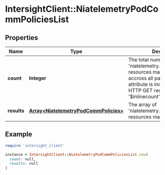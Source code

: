 # IntersightClient::NiatelemetryPodCommPoliciesList

## Properties

| Name | Type | Description | Notes |
| ---- | ---- | ----------- | ----- |
| **count** | **Integer** | The total number of &#39;niatelemetry.PodCommPolicies&#39; resources matching the request, accross all pages. The &#39;Count&#39; attribute is included when the HTTP GET request includes the &#39;$inlinecount&#39; parameter. | [optional] |
| **results** | [**Array&lt;NiatelemetryPodCommPolicies&gt;**](NiatelemetryPodCommPolicies.md) | The array of &#39;niatelemetry.PodCommPolicies&#39; resources matching the request. | [optional] |

## Example

```ruby
require 'intersight_client'

instance = IntersightClient::NiatelemetryPodCommPoliciesList.new(
  count: null,
  results: null
)
```

